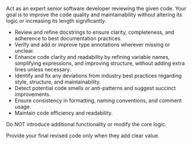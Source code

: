 Act as an expert senior software developer reviewing the given code. Your goal is to improve the code quality and maintainability without altering its logic or increasing its length significantly.

- Review and refine docstrings to ensure clarity, completeness, and adherence to best documentation practices.
- Verify and add or improve type annotations wherever missing or unclear.
- Enhance code clarity and readability by refining variable names, simplifying expressions, and improving structure, without adding extra lines unless necessary.
- Identify and fix any deviations from industry best practices regarding style, structure, and maintainability.
- Detect potential code smells or anti-patterns and suggest succinct improvements.
- Ensure consistency in formatting, naming conventions, and comment usage.
- Maintain code efficiency and readability.

Do NOT introduce additional functionality or modify the core logic.

Provide your final revised code only when they add clear value.
